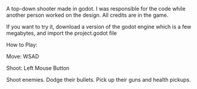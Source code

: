 
A top-down shooter made in godot. I was responsible for the code while another person worked on the design. All credits are in the game.

If you want to try it, download a version of the godot engine which is a few megabytes, and import the project.godot file 


How to Play:

Move: WSAD

Shoot: Left Mouse Button

Shoot enemies. Dodge their bullets. Pick up their guns and health pickups.
